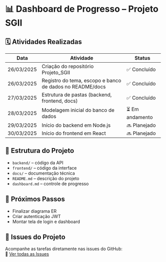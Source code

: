 # 📊 Dashboard de Progresso – Projeto SGII

## 🗓️ Atividades Realizadas

| Data       | Atividade                                                | Status          |
| ---------- | -------------------------------------------------------- | --------------- |
| 26/03/2025 | Criação do repositório Projeto_SGII                      | ✅ Concluído    |
| 26/03/2025 | Registro do tema, escopo e banco de dados no README/docs | ✅ Concluído    |
| 27/03/2025 | Estrutura de pastas (backend, frontend, docs)            | ✅ Concluído    |
| 28/03/2025 | Modelagem inicial do banco de dados                      | ⏳ Em andamento |
| 29/03/2025 | Início do backend em Node.js                             | 🔜 Planejado    |
| 30/03/2025 | Início do frontend em React                              | 🔜 Planejado    |

## 📁 Estrutura do Projeto

- `backend/` – código da API
- `frontend/` – código da interface
- `docs/` – documentação técnica
- `README.md` – descrição do projeto
- `dashboard.md` – controle de progresso

## 🧭 Próximos Passos

- Finalizar diagrama ER
- Criar autenticação JWT
- Montar tela de login e dashboard

## 🔧 Issues do Projeto

Acompanhe as tarefas diretamente nas issues do GitHub:  
🔗 [Ver todas as Issues](https://github.com/Bianchi613/Projeto_SGII/issues)
